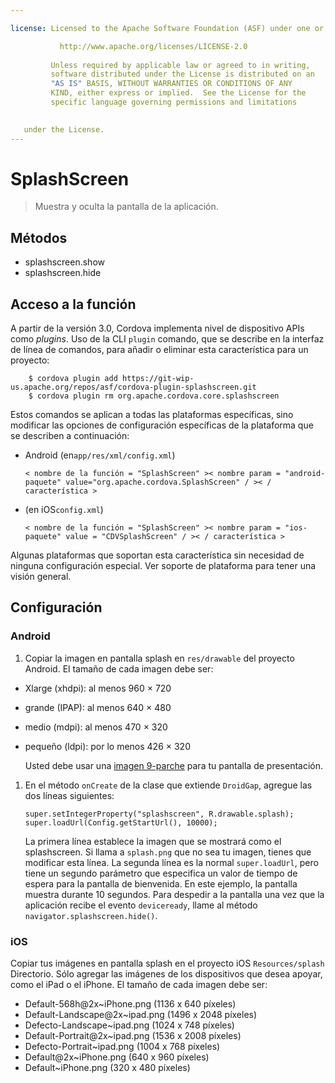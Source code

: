 ```yaml
---

license: Licensed to the Apache Software Foundation (ASF) under one or more contributor license agreements. See the NOTICE file distributed with this work for additional information regarding copyright ownership. The ASF licenses this file to you under the Apache License, Version 2.0 (the "License"); you may not use this file except in compliance with the License. You may obtain a copy of the License at

           http://www.apache.org/licenses/LICENSE-2.0
    
         Unless required by applicable law or agreed to in writing,
         software distributed under the License is distributed on an
         "AS IS" BASIS, WITHOUT WARRANTIES OR CONDITIONS OF ANY
         KIND, either express or implied.  See the License for the
         specific language governing permissions and limitations
    

   under the License.
---
```


# SplashScreen

> Muestra y oculta la pantalla de la aplicación.

## Métodos

*   splashscreen.show
*   splashscreen.hide

## Acceso a la función

A partir de la versión 3.0, Cordova implementa nivel de dispositivo APIs como *plugins*. Uso de la CLI `plugin` comando, que se describe en la interfaz de línea de comandos, para añadir o eliminar esta característica para un proyecto:

        $ cordova plugin add https://git-wip-us.apache.org/repos/asf/cordova-plugin-splashscreen.git
        $ cordova plugin rm org.apache.cordova.core.splashscreen
    

Estos comandos se aplican a todas las plataformas específicas, sino modificar las opciones de configuración específicas de la plataforma que se describen a continuación:

*   Android (en`app/res/xml/config.xml`)
    
        < nombre de la función = "SplashScreen" >< nombre param = "android-paquete" value="org.apache.cordova.SplashScreen" / >< / característica >
        

*   (en iOS`config.xml`)
    
        < nombre de la función = "SplashScreen" >< nombre param = "ios-paquete" value = "CDVSplashScreen" / >< / característica >
        

Algunas plataformas que soportan esta característica sin necesidad de ninguna configuración especial. Ver soporte de plataforma para tener una visión general.

## Configuración

### Android

1.  Copiar la imagen en pantalla splash en `res/drawable` del proyecto Android. El tamaño de cada imagen debe ser:

*   Xlarge (xhdpi): al menos 960 × 720
*   grande (IPAP): al menos 640 × 480
*   medio (mdpi): al menos 470 × 320
*   pequeño (ldpi): por lo menos 426 × 320
    
    Usted debe usar una [imagen 9-parche][1] para tu pantalla de presentación.

 [1]: https://developer.android.com/tools/help/draw9patch.html

1.  En el método `onCreate` de la clase que extiende `DroidGap`, agregue las dos líneas siguientes:
    
        super.setIntegerProperty("splashscreen", R.drawable.splash);
        super.loadUrl(Config.getStartUrl(), 10000);
        
    
    La primera línea establece la imagen que se mostrará como el splashscreen. Si llama a `splash.png` que no sea tu imagen, tienes que modificar esta línea. La segunda línea es la normal `super.loadUrl`, pero tiene un segundo parámetro que especifica un valor de tiempo de espera para la pantalla de bienvenida. En este ejemplo, la pantalla muestra durante 10 segundos. Para despedir a la pantalla una vez que la aplicación recibe el evento `deviceready`, llame al método `navigator.splashscreen.hide()`.

### iOS

Copiar tus imágenes en pantalla splash en el proyecto iOS `Resources/splash` Directorio. Sólo agregar las imágenes de los dispositivos que desea apoyar, como el iPad o el iPhone. El tamaño de cada imagen debe ser:

*   Default-568h@2x~iPhone.png (1136 x 640 píxeles)
*   Default-Landscape@2x~ipad.png (1496 x 2048 píxeles)
*   Defecto-Landscape~ipad.png (1024 x 748 píxeles)
*   Default-Portrait@2x~ipad.png (1536 x 2008 píxeles)
*   Defecto-Portrait~ipad.png (1004 x 768 píxeles)
*   Default@2x~iPhone.png (640 x 960 píxeles)
*   Default~iPhone.png (320 x 480 píxeles)